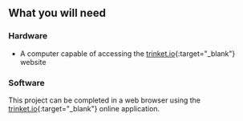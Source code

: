 ## What you will need

### Hardware

+ A computer capable of accessing the [trinket.io](https://trinket.io){:target="_blank"} website

### Software

This project can be completed in a web browser using the [trinket.io](https://trinket.io){:target="_blank"} online application.